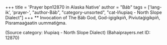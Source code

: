 +++
title = 'Prayer bpn12870 in Alaska Native'
author = "Báb"
tags = ['lang-ik', 'prayer-', "author-Báb", "category-unsorted", "cat-Iñupiaq - North Slope Dialect"]
+++
** Invocation of The Báb
God, God-igigikpiñ, Piviutaġigikpiñ, Pisramaaġaatin uummatiġma.

(Source category: Iñupiaq - North Slope Dialect)
(Bahaiprayers.net ID: 12870)
